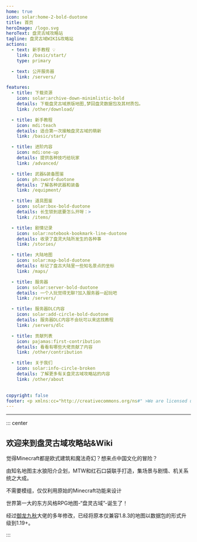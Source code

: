 ```yaml
---
home: true
icon: solar:home-2-bold-duotone
title: 首页
heroImage: /logo.svg
heroText: 盘灵古域攻略站
tagline: 盘灵古域WIKI&攻略站
actions:
  - text: 新手教程 💡
    link: /basic/start/
    type: primary

  - text: 公开服务器
    link: /servers/

features:
  - title: 下载资源
    icon: solar:archive-down-minimlistic-bold
    details: 下载盘灵古域原版地图,梦回盘灵数据包及其材质包。
    link: /other/download/

  - title: 新手教程
    icon: mdi:teach
    details: 适合第一次接触盘灵古域的萌新
    link: /basic/start/

  - title: 进阶内容
    icon: mdi:one-up
    details: 提供各种技巧给玩家
    link: /advanced/

  - title: 武器&装备图鉴
    icon: ph:sword-duotone
    details: 了解各种武器和装备
    link: /equipment/

  - title: 道具图鉴
    icon: solar:box-bold-duotone
    details: 长生锁到底要怎么开呀：>
    link: /items/

  - title: 剧情记录
    icon: solar:notebook-bookmark-line-duotone
    details: 收录了盘灵大陆所发生的各种事
    link: /stories/

  - title: 大陆地图
    icon: solar:map-bold-duotone
    details: 标记了盘古大陆里一些知名景点的坐标
    link: /maps/

  - title: 服务器
    icon: solar:server-bold-duotone
    details: 一个人玩觉得无聊?加入服务器一起玩吧
    link: /servers/

  - title: 服务器DLC内容
    icon: solar:add-circle-bold-duotone
    details: 服务器DLC内容不会玩可以来这找教程
    link: /servers/dlc

  - title: 贡献列表
    icon: pajamas:first-contribution
    details: 看看有哪些大佬贡献了内容
    link: /other/contribution

  - title: 关于我们
    icon: solar:info-circle-broken
    details: 了解更多有关盘灵古域攻略站的内容
    link: /other/about

  
copyright: false
footer: <p xmlns:cc="http://creativecommons.org/ns#" >We are licensed under <a href="http://creativecommons.org/licenses/by/4.0/?ref=chooser-v1" target="_blank" rel="license noopener noreferrer" style="display:inline-block;">CC BY 4.0<img style="height:22px!important;margin-left:3px;vertical-align:text-bottom;" src="https://mirrors.creativecommons.org/presskit/icons/cc.svg?ref=chooser-v1"><img style="height:22px!important;margin-left:3px;vertical-align:text-bottom;" src="https://mirrors.creativecommons.org/presskit/icons/by.svg?ref=chooser-v1"></a></p><br />网站所涉及的公司名称、商标、产品等均为其各自所有者的资产，仅供识别。涉及游戏内的剧情文本为MayorTW & 紅石口袋所有。<br />"Minecraft"以及"我的世界"为美国微软公司的商标 本站与微软公司没有从属关系。| © 2015 - 2023 3ON EM
---
```


------

::: center

## 欢迎来到盘灵古域攻略站&Wiki

觉得Minecraft都是欧式建筑和魔法奇幻？想来点中国文化的冒险？

由知名地图主水狼阳介企划，MTW和红石口袋联手打造，集场景与剧情、机关系统之大成。 

不需要模组，仅仅利用原始的Minecraft功能来设计 

世界第一大的东方风格RPG地图-“盘灵古域”-诞生了！

<BiliBili bvid="BV1uW41177Lh" />

经过[御龙九秋](https://search.mcbbs.net/home.php?mod=space&uid=2592696)大佬的多年修改，已经将原本仅兼容1.8.3的地图以数据包的形式升级到1.19+。

:::

